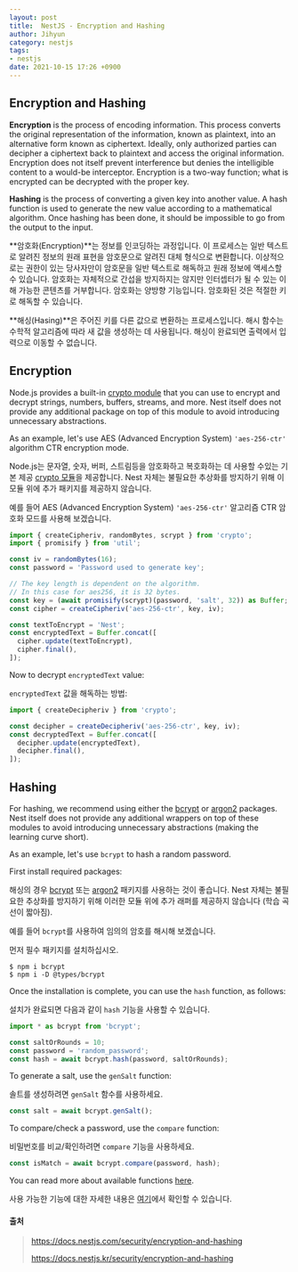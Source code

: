 ```yaml
---
layout: post
title:  NestJS - Encryption and Hashing
author: Jihyun
category: nestjs
tags:
- nestjs
date: 2021-10-15 17:26 +0900
---
```


## Encryption and Hashing

**Encryption** is the process of encoding information. This process converts the original representation of the information, known as plaintext, into an alternative form known as ciphertext. Ideally, only authorized parties can decipher a ciphertext back to plaintext and access the original information. Encryption does not itself prevent interference but denies the intelligible content to a would-be interceptor. Encryption is a two-way function; what is encrypted can be decrypted with the proper key.

**Hashing** is the process of converting a given key into another value. A hash function is used to generate the new value according to a mathematical algorithm. Once hashing has been done, it should be impossible to go from the output to the input.

**암호화(Encryption)**는 정보를 인코딩하는 과정입니다. 이 프로세스는 일반 텍스트로 알려진 정보의 원래 표현을 암호문으로 알려진 대체 형식으로 변환합니다. 이상적으로는 권한이 있는 당사자만이 암호문을 일반 텍스트로 해독하고 원래 정보에 액세스할 수 있습니다. 암호화는 자체적으로 간섭을 방지하지는 않지만 인터셉터가 될 수 있는 이해 가능한 콘텐츠를 거부합니다. 암호화는 양방향 기능입니다. 암호화된 것은 적절한 키로 해독할 수 있습니다.

**해싱(Hasing)**은 주어진 키를 다른 값으로 변환하는 프로세스입니다. 해시 함수는 수학적 알고리즘에 따라 새 값을 생성하는 데 사용됩니다. 해싱이 완료되면 출력에서 입력으로 이동할 수 없습니다.



## Encryption

Node.js provides a built-in [crypto module](https://nodejs.org/api/crypto.html) that you can use to encrypt and decrypt strings, numbers, buffers, streams, and more. Nest itself does not provide any additional package on top of this module to avoid introducing unnecessary abstractions.

As an example, let's use AES (Advanced Encryption System) `'aes-256-ctr'` algorithm CTR encryption mode.

Node.js는 문자열, 숫자, 버퍼, 스트림등을 암호화하고 복호화하는 데 사용할 수있는 기본 제공 [crypto 모듈](https://nodejs.org/api/crypto.html)을 제공합니다. Nest 자체는 불필요한 추상화를 방지하기 위해 이 모듈 위에 추가 패키지를 제공하지 않습니다.

예를 들어 AES (Advanced Encryption System) `'aes-256-ctr'` 알고리즘 CTR 암호화 모드를 사용해 보겠습니다.

```typescript
import { createCipheriv, randomBytes, scrypt } from 'crypto';
import { promisify } from 'util';

const iv = randomBytes(16);
const password = 'Password used to generate key';

// The key length is dependent on the algorithm.
// In this case for aes256, it is 32 bytes.
const key = (await promisify(scrypt)(password, 'salt', 32)) as Buffer;
const cipher = createCipheriv('aes-256-ctr', key, iv);

const textToEncrypt = 'Nest';
const encryptedText = Buffer.concat([
  cipher.update(textToEncrypt),
  cipher.final(),
]);
```

Now to decrypt `encryptedText` value:

`encryptedText` 값을 해독하는 방법:

```typescript
import { createDecipheriv } from 'crypto';

const decipher = createDecipheriv('aes-256-ctr', key, iv);
const decryptedText = Buffer.concat([
  decipher.update(encryptedText),
  decipher.final(),
]);
```



## Hashing

For hashing, we recommend using either the [bcrypt](https://www.npmjs.com/package/bcrypt) or [argon2](https://www.npmjs.com/package/argon2) packages. Nest itself does not provide any additional wrappers on top of these modules to avoid introducing unnecessary abstractions (making the learning curve short).

As an example, let's use `bcrypt` to hash a random password.

First install required packages:

해싱의 경우 [bcrypt](https://www.npmjs.com/package/bcrypt) 또는 [argon2](https://www.npmjs.com/package/argon2) 패키지를 사용하는 것이 좋습니다. Nest 자체는 불필요한 추상화를 방지하기 위해 이러한 모듈 위에 추가 래퍼를 제공하지 않습니다 (학습 곡선이 짧아짐).

예를 들어 `bcrypt`를 사용하여 임의의 암호를 해시해 보겠습니다.

먼저 필수 패키지를 설치하십시오.

```shell
$ npm i bcrypt
$ npm i -D @types/bcrypt
```

Once the installation is complete, you can use the `hash` function, as follows:

설치가 완료되면 다음과 같이 `hash` 기능을 사용할 수 있습니다.

```typescript
import * as bcrypt from 'bcrypt';

const saltOrRounds = 10;
const password = 'random_password';
const hash = await bcrypt.hash(password, saltOrRounds);
```

To generate a salt, use the `genSalt` function:

솔트를 생성하려면 `genSalt` 함수를 사용하세요.

```typescript
const salt = await bcrypt.genSalt();
```

To compare/check a password, use the `compare` function:

비밀번호를 비교/확인하려면 `compare` 기능을 사용하세요.

```typescript
const isMatch = await bcrypt.compare(password, hash);
```

You can read more about available functions [here](https://www.npmjs.com/package/bcrypt).

사용 가능한 기능에 대한 자세한 내용은 [여기](https://www.npmjs.com/package/bcrypt)에서 확인할 수 있습니다.



#### 출처

> https://docs.nestjs.com/security/encryption-and-hashing
>
> https://docs.nestjs.kr/security/encryption-and-hashing